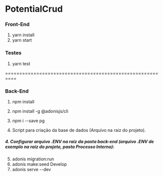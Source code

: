 # PotentialCrud
### Front-End 
1. yarn install
2. yarn start

### Testes
1. yarn test

==========================================================

### Back-End
1. npm install

2. npm install -g @adonisjs/cli

2. npm i --save pg

3. Script para criação da base de dados (Arquivo na raiz do projeto).

##### 4. Configurar arquivo .ENV na raiz da pasta back-end (arquivo .ENV de exemplo na raiz do projeto, pasta Processo Interno): 

5. adonis migration:run
6. adonis make:seed Develop
7. adonis serve --dev
